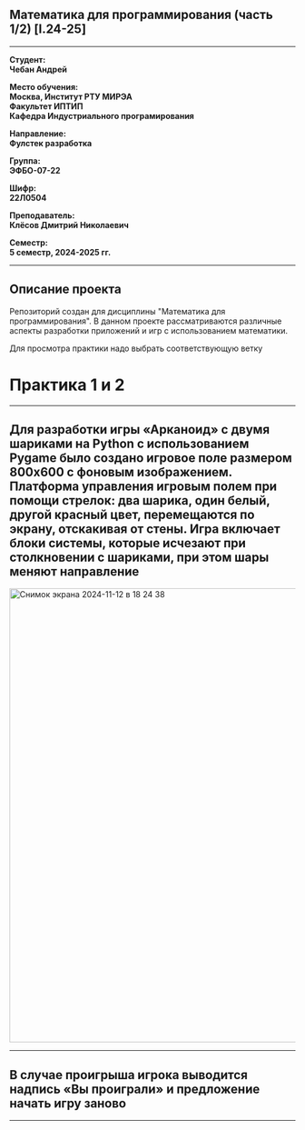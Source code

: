 ## Математика для программирования (часть 1/2) [I.24-25]
---

**Студент:**  
**Чебан Андрей**  

**Место обучения:**  
**Москва, Институт РТУ МИРЭА**  
**Факультет ИПТИП**  
**Кафедра Индустриального програмирования**  

**Направление:**  
**Фулстек разработка**  

**Группа:**  
**ЭФБО-07-22**  

**Шифр:**  
**22Л0504**  

**Преподаватель:**  
**Клёсов Дмитрий Николаевич**  

**Семестр:**  
**5 семестр, 2024-2025 гг.**

---

## Описание проекта

Репозиторий создан для дисциплины "Математика для программирования". В данном проекте рассматриваются различные аспекты разработки приложений и игр с использованием математики.

Для просмотра практики надо выбрать соответствующую ветку 

# Практика 1 и 2
______

## Для разработки игры «Арканоид» с двумя шариками на Python с использованием Pygame было создано игровое поле размером 800x600 с фоновым изображением. Платформа управления игровым полем при помощи стрелок: два шарика, один белый, другой красный цвет, перемещаются по экрану, отскакивая от стены. Игра включает блоки системы, которые исчезают при столкновении с шариками, при этом шары меняют направление

<img width="799" alt="Снимок экрана 2024-11-12 в 18 24 38" src="https://github.com/user-attachments/assets/c790726c-82cc-40c7-b5e3-19f5c5701878">

______


## В случае проигрыша игрока выводится надпись «Вы проиграли» и предложение начать игру заново 



_______
